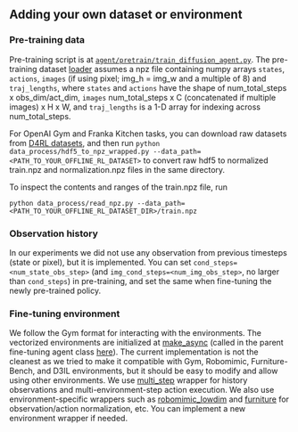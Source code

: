 

## Adding your own dataset or environment


### Pre-training data

Pre-training script is at [`agent/pretrain/train_diffusion_agent.py`](agent/pretrain/train_diffusion_agent.py). The pre-training dataset [loader](agent/dataset/sequence.py) assumes a npz file containing numpy arrays `states`, `actions`, `images` (if using pixel; img_h = img_w and a multiple of 8) and `traj_lengths`, where `states` and `actions` have the shape of num_total_steps x obs_dim/act_dim, `images` num_total_steps x C (concatenated if multiple images) x H x W, and `traj_lengths` is a 1-D array for indexing across num_total_steps.

<!-- One pre-processing example can be found at [`script/process_robomimic_dataset.py`](script/process_robomimic_dataset.py). -->
<!-- **Note:** The current implementation does not support loading history observations (only using observation at the current timestep). If needed, you can modify [here](agent/dataset/sequence.py#L130-L131). -->

For OpenAI Gym and Franka Kitchen tasks, you can download raw datasets from [D4RL datasets](https://huggingface.co/datasets/imone/D4RL/tree/main), and then run `python data_process/hdf5_to_npz_wrapped.py --data_path=<PATH_TO_YOUR_OFFLINE_RL_DATASET>` to convert raw hdf5 to normalized train.npz and normalization.npz files in the same directory. 

To inspect the contents and ranges of the train.npz file, run 
```
python data_process/read_npz.py --data_path=<PATH_TO_YOUR_OFFLINE_RL_DATASET_DIR>/train.npz
```


### Observation history

In our experiments we did not use any observation from previous timesteps (state or pixel), but it is implemented. You can set `cond_steps=<num_state_obs_step>` (and `img_cond_steps=<num_img_obs_step>`, no larger than `cond_steps`) in pre-training, and set the same when fine-tuning the newly pre-trained policy.

### Fine-tuning environment

We follow the Gym format for interacting with the environments. The vectorized environments are initialized at [make_async](env/gym_utils/__init__.py#L10) (called in the parent fine-tuning agent class [here](agent/finetune/train_agent.py#L38-L39)). The current implementation is not the cleanest as we tried to make it compatible with Gym, Robomimic, Furniture-Bench, and D3IL environments, but it should be easy to modify and allow using other environments. We use [multi_step](env/gym_utils/wrapper/multi_step.py) wrapper for history observations and multi-environment-step action execution. We also use environment-specific wrappers such as [robomimic_lowdim](env/gym_utils/wrapper/robomimic_lowdim.py) and [furniture](env/gym_utils/wrapper/furniture.py) for observation/action normalization, etc. You can implement a new environment wrapper if needed.
